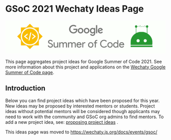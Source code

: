 # GSoC 2021 Wechaty Ideas Page

![Wechaty GSoC](../wechaty-gsoc.png)

This page aggregates project ideas for Google Summer of Code 2021. See more information about this project and applications on the [Wechaty Google Summer of Code page](../).

## Introduction

Below you can find project ideas which have been proposed for this year. New ideas may be proposed by interested mentors or students. Project ideas without potential mentors will be considered though applicants may need to work with the community and GSoC org admins to find mentors. To add a new project idea, see: [proposing project ideas](../proposing-new-project-ideas.md) .

This ideas page was moved to <https://wechaty.js.org/docs/events/gsoc/>
